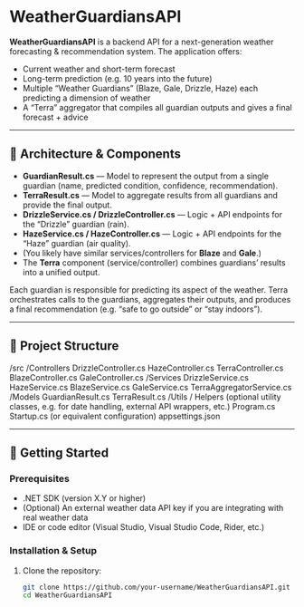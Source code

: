 # WeatherGuardiansAPI

**WeatherGuardiansAPI** is a backend API for a next-generation weather forecasting & recommendation system. The application offers:

- Current weather and short-term forecast  
- Long-term prediction (e.g. 10 years into the future)  
- Multiple “Weather Guardians” (Blaze, Gale, Drizzle, Haze) each predicting a dimension of weather  
- A “Terra” aggregator that compiles all guardian outputs and gives a final forecast + advice  

---

## 🧱 Architecture & Components

- **GuardianResult.cs** — Model to represent the output from a single guardian (name, predicted condition, confidence, recommendation).  
- **TerraResult.cs** — Model to aggregate results from all guardians and provide the final output.  
- **DrizzleService.cs / DrizzleController.cs** — Logic + API endpoints for the “Drizzle” guardian (rain).  
- **HazeService.cs / HazeController.cs** — Logic + API endpoints for the “Haze” guardian (air quality).  
- (You likely have similar services/controllers for **Blaze** and **Gale**.)  
- The **Terra** component (service/controller) combines guardians’ results into a unified output.

Each guardian is responsible for predicting its aspect of the weather. Terra orchestrates calls to the guardians, aggregates their outputs, and produces a final recommendation (e.g. “safe to go outside” or “stay indoors”).

---

## 📂 Project Structure 

/src
/Controllers
DrizzleController.cs
HazeController.cs
TerraController.cs
BlazeController.cs
GaleController.cs
/Services
DrizzleService.cs
HazeService.cs
BlazeService.cs
GaleService.cs
TerraAggregatorService.cs
/Models
GuardianResult.cs
TerraResult.cs
/Utils / Helpers
(optional utility classes, e.g. for date handling, external API wrappers, etc.)
Program.cs
Startup.cs (or equivalent configuration)
appsettings.json


---

## 🚀 Getting Started

### Prerequisites

- .NET SDK (version X.Y or higher)  
- (Optional) An external weather data API key if you are integrating with real weather data  
- IDE or code editor (Visual Studio, Visual Studio Code, Rider, etc.)

### Installation & Setup

1. Clone the repository:

   ```bash
   git clone https://github.com/your-username/WeatherGuardiansAPI.git
   cd WeatherGuardiansAPI
